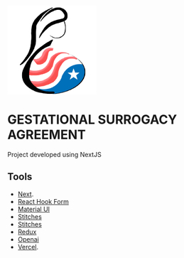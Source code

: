 <img src="/public/logo.png" align="center" />

# GESTATIONAL SURROGACY AGREEMENT

Project developed using NextJS

## Tools

- [Next](https://nextjs.org/).
- [React Hook Form](https://react-hook-form.com/)
- [Material UI](https://mui.com/material-ui/getting-started/overview/)
- [Stitches](https://stitches.dev/)
- [Stitches](https://stitches.dev/)
- [Redux](https://redux.js.org/)
- [Openai](https://npmjs.com/package/openai/)
- [Vercel](https://nextjs.org/).
